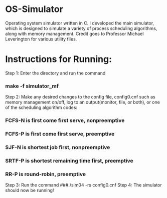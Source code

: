 # OS-Simulator
Operating system simulator written in C. I developed the main simulator, which is designed to simulate a variety of process scheduling algorithms, along with memory management. Credit goes to Professor Michael Leverington for various utility files.

# Instructions for Running:
Step 1: Enter the directory and run the command
### make -f simulator_mf
Step 2: Make any desired changes to the config file, config0.cnf such as memory management on/off, log to an output(monitor, file, or both), or one of the scheduling algorithm codes:
### FCFS-N is first come first serve, nonpreemptive
### FCFS-P is first come first serve, preemptive
### SJF-N is shortest job first, nonpreemptive
### SRTF-P is shortest remaining time first, preemptive
### RR-P is round-robin, preemptive
Step 3: Run the command
###./sim04 -rs config0.cnf
Step 4: The simulator should now be running!
